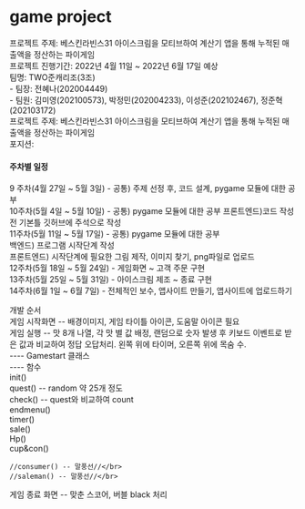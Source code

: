 # game project


<p>
	프로젝트 주제: 베스킨라빈스31 아이스크림을 모티브하여 계산기 앱을 통해 누적된 매출액을 정산하는 파이게임</br>
 프로젝트 진행기간: 2022년 4월 11일 ~ 2022년 6월 17일 예상</br>
	팀명: TWO준캐리조(3조)</br>
 - 팀장: 전혜나(202004449)</br>
 - 팀원: 김미영(202100573), 박정민(202004233), 이성준(202102467), 정준혁(202103172)</br>
 프로젝트 주제: 베스킨라빈스31 아이스크림을 모티브하여 계산기 앱을 통해 누적된 매출액을 정산하는 파이게임</br>
 포지션: 
</p>
<p>
<h4>주차별 일정</h4>
9 주차(4월 27일 ~ 5월 3일)  - 공통) 주제 선정 후, 코드 설계, pygame 모듈에 대한 공부</br>
10주차(5월 4일 ~ 5월 10일)  - 공통) pygame 모듈에 대한 공부
                             프론트엔드)코드 작성 전 기본틀 깃허브에 주석으로 작성 </br>
11주차(5월 11일 ~ 5월 17일) - 공통) pygame 모듈에 대한 공부</br>
                             백엔드) 프로그램 시작단계 작성</br>
                             프론트엔드) 시작단계에 필요한 그림 제작, 이미지 찾기, png파일로 업로드</br>
12주차(5월 18일 ~ 5월 24일) - 게임화면 ~ 고객 주문 구현</br>
13주차(5월 25일 ~ 5월 31일) - 아이스크림 제조 ~ 종료 구현</br>
14주차(6월  1일 ~ 6월  7일) - 전체적인 보수, 앱사이트 만들기, 앱사이트에 업로드하기
</p>

개발 순서</br>
게임 시작화면 -- 배경이미지, 게임 타이틀 아이콘, 도움말 아이콘 필요</br>
게임 실행 -- 맛 8개 나열, 각 맛 별 값 배정, 랜덤으로 숫자 발생 후 키보드 이벤트로 받은 값과 비교하여 정답 오답처리. 왼쪽 위에 타이머, 오른쪽 위에 목숨 수.</br>
---- Gamestart 클래스</br>
---- 함수</br>
 	init()</br>
	quest() -- random 약 25개 정도</br>
	check() -- quest와 비교하여 count</br>
	endmenu()</br>
	timer()</br>
	sale()</br>
	Hp()</br>
	cup&con()</br>
	
	//consumer() -- 말풍선//</br>
	//saleman() -- 말풍선//</br>
	
	
게임 종료 화면 -- 맞춘 스코어, 버블 black 처리</br>
